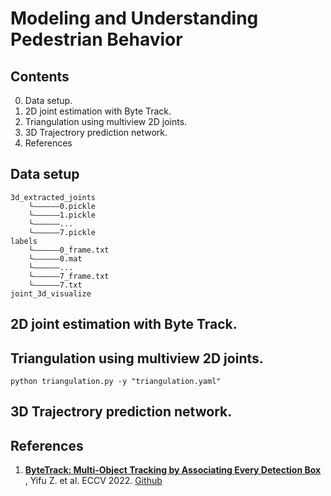 # Modeling and Understanding Pedestrian Behavior

## Contents
0. Data setup.
1. 2D joint estimation with Byte Track.
2. Triangulation using multiview 2D joints.
3. 3D Trajectrory prediction network.
4. References

## Data setup
```
3d_extracted_joints
    └——————0.pickle
    └——————1.pickle
    └——————...
    └——————7.pickle
labels
    └——————0_frame.txt
    └——————0.mat
    └——————...
    └——————7_frame.txt
    └——————7.txt
joint_3d_visualize
```

## 2D joint estimation with Byte Track.

##  Triangulation using multiview 2D joints.
`python triangulation.py -y "triangulation.yaml"`

## 3D Trajectrory prediction network.

## References
1.  [**ByteTrack: Multi-Object Tracking by Associating Every Detection Box**](https://arxiv.org/abs/2110.06864) , Yifu Z. et al. ECCV 2022. [Github](https://github.com/ifzhang/ByteTrack)
